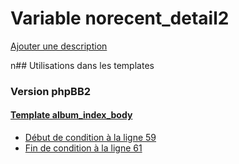 # Variable norecent_detail2
[Ajouter une description](https://fa-tvars.appspot.com/norecent_detail2)

n## Utilisations dans les templates

### Version phpBB2

#### [Template album_index_body](subsilver/album_index_body.md)
* [Début de condition à la ligne 59](../subsilver/album_index_body.tpl#L59)
* [Fin de condition à la ligne 61](../subsilver/album_index_body.tpl#L61)
